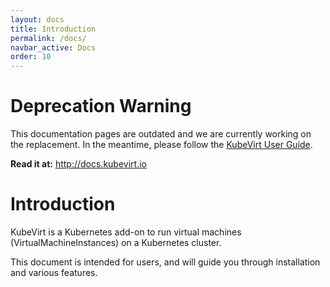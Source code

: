 ```yaml
---
layout: docs
title: Introduction
permalink: /docs/
navbar_active: Docs
order: 10
---
```


# Deprecation Warning

This documentation pages are outdated and we are currently working on the replacement.  In the meantime, please follow the [KubeVirt User Guide](http://kubevirt.io/user-guide).

**Read it at:** http://docs.kubevirt.io


# Introduction

KubeVirt is a Kubernetes add-on to run virtual machines (VirtualMachineInstances) on a Kubernetes cluster.

This document is intended for users, and will guide you through installation and various features.
